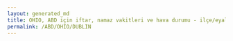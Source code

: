 ```yaml
---
layout: generated_md
title: OHIO, ABD için iftar, namaz vakitleri ve hava durumu - ilçe/eyalet seç
permalink: /ABD/OHIO/DUBLIN
---
```


<script type="text/javascript">
  var country = ABD;
  var city = OHIO;
  var state = DUBLIN;
  var lat = 72;
  var lon = 21;
</script>
